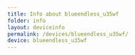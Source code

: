 ```yaml
---
title: Info about blueendless_u35wf
folder: info
layout: deviceinfo
permalink: /devices/blueendless_u35wf/
device: blueendless_u35wf
---
```

